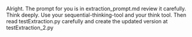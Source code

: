Alright. The prompt for you is in extraction_prompt.md review it carefully. Think deeply. Use your sequential-thinking-tool and your think tool. Then read testExtraction.py carefully and create the updated version at testExtraction_2.py
